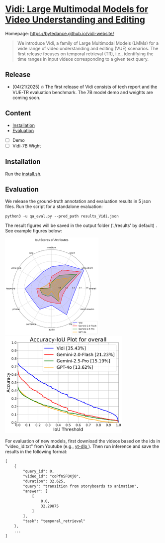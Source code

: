 # [Vidi: Large Multimodal Models for Video Understanding and Editing](https://bytedance.github.io/vidi-website/)

Homepage: https://bytedance.github.io/vidi-website/

> We introduce Vidi, a family of Large Multimodal Models (LMMs) for a wide range of video understanding and editing (VUE) scenarios. The first release focuses on temporal retrieval (TR), i.e., identifying the time ranges in input videos corresponding to a given text query. 

## Release
- [04/21/2025] 🔥 The first release of Vidi consists of tech report and the VUE-TR evaluation benchmark. The 7B model demo and weights are coming soon. 

## Content
- [Installation](#installation)
- [Evaluation](#evaluation)
- [ ] Demo
- [ ] Vidi-7B Wight

## Installation
Run the [install.sh](install.sh).

## Evaluation

We release the ground-truth annotation and evaluation results in 5 json files. Run the script for a standalone evaluation:

```
python3 -u qa_eval.py --pred_path results_Vidi.json
```
The result figures will be saved in the output folder ('./results' by default)
. See example figures below:

<img src="results/IoU_radar_plot.png" width="300"/> <img src="results/overall_IoU_plot.png" width="377"/> 

For evaluation of new models, first download the videos based on the ids in "video_id.txt" from Youtube (e.g., [yt-dlp
](https://github.com/yt-dlp/yt-dlp)). Then run inference and save the results in the following format:
```
[
    {
        "query_id": 0,
        "video_id": "coPfnSFOXj0",
        "duration": 32.625,
        "query": "transition from storyboards to animation",
        "answer": [
            [
                0.0,
                32.29875
            ]
        ],
        "task": "temporal_retrieval"
    },
    ...
]
```

<!-- ## Model Release
We release the 7B model weight for reproduction of results. For a given video and text query, run the following command to get the results:

```
python3 -u inference.py --video-path [video path] --query [query] --model-path [model path]
```  -->
